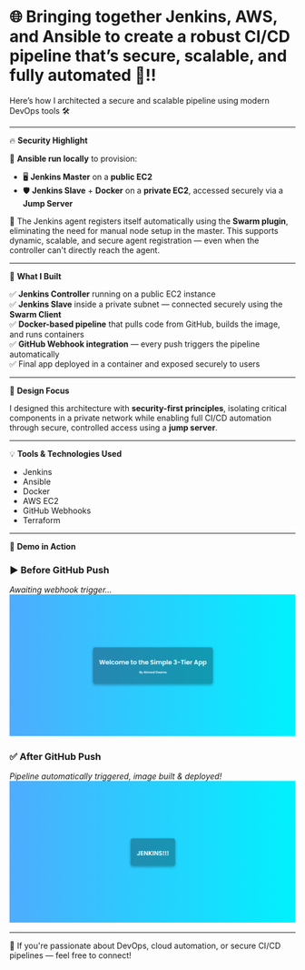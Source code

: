 # 🌐 Bringing together Jenkins, AWS, and Ansible to create a robust CI/CD pipeline that’s secure, scalable, and fully automated 🤖!!

Here’s how I architected a secure and scalable pipeline using modern DevOps tools 🛠️

---

🔥 **Security Highlight**

🔐 **Ansible run locally** to provision:

- 🖥️ **Jenkins Master** on a **public EC2**
- 🛡️ **Jenkins Slave** + **Docker** on a **private EC2**, accessed securely via a **Jump Server**

🔁 The Jenkins agent registers itself automatically using the **Swarm plugin**, eliminating the need for manual node setup in the master. This supports dynamic, scalable, and secure agent registration — even when the controller can't directly reach the agent.

---

🔧 **What I Built**

✅ **Jenkins Controller** running on a public EC2 instance  
✅ **Jenkins Slave** inside a private subnet — connected securely using the **Swarm Client**  
✅ **Docker-based pipeline** that pulls code from GitHub, builds the image, and runs containers  
✅ **GitHub Webhook integration** — every push triggers the pipeline automatically  
✅ Final app deployed in a container and exposed securely to users

---

🧠 **Design Focus**

I designed this architecture with **security-first principles**, isolating critical components in a private network while enabling full CI/CD automation through secure, controlled access using a **jump server**.

---

💡 **Tools & Technologies Used**

- Jenkins
- Ansible
- Docker
- AWS EC2 
- GitHub Webhooks
- Terraform 

---

📸 **Demo in Action**

### ▶️ Before GitHub Push
_Awaiting webhook trigger..._
![Before Trigger](images/1.png)

### ✅ After GitHub Push
_Pipeline automatically triggered, image built & deployed!_
![After Trigger](images/2.png)

---

🙌 If you're passionate about DevOps, cloud automation, or secure CI/CD pipelines — feel free to connect!


